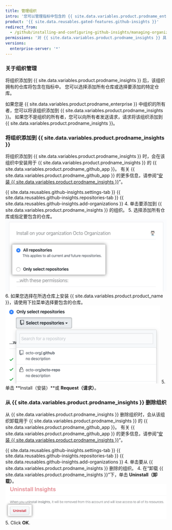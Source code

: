 ```yaml
---
title: 管理组织
intro: '您可以管理指标中包含的 {{ site.data.variables.product.prodname_enterprise }} 组织。'
product: '{{ site.data.reusables.gated-features.github-insights }}'
redirect_from:
  - /github/installing-and-configuring-github-insights/managing-organizations
permissions: '对 {{ site.data.variables.product.prodname_insights }} 具有管理员权限的人可管理组织。'
versions:
  enterprise-server: '*'
---
```


### 关于组织管理

将组织添加到 {{ site.data.variables.product.prodname_insights }} 后，该组织拥有的仓库将包含在指标中。 您可以选择添加所有仓库或选择要添加的特定仓库。

如果您是 {{ site.data.variables.product.prodname_enterprise }} 中组织的所有者，您可以将该组织添加到 {{ site.data.variables.product.prodname_insights }}。 如果您不是组织的所有者，您可以向所有者发送请求，请求将该组织添加到 {{ site.data.variables.product.prodname_insights }}。

### 将组织添加到 {{ site.data.variables.product.prodname_insights }}

将组织添加到 {{ site.data.variables.product.prodname_insights }} 时，会在该组织中安装用于 {{ site.data.variables.product.prodname_insights }} 的 {{ site.data.variables.product.prodname_github_app }}。 有关 {{ site.data.variables.product.prodname_github_app }} 的更多信息，请参阅“[安装 {{ site.data.variables.product.prodname_insights }}](/github/installing-and-configuring-github-insights/installing-github-insights)”。

{{ site.data.reusables.github-insights.settings-tab }}
{{ site.data.reusables.github-insights.repositories-tab }}
{{ site.data.reusables.github-insights.add-organizations }}
4. 单击要添加到 {{ site.data.variables.product.prodname_insights }} 的组织。
5. 选择添加所有仓库或指定要包含的仓库。 ![添加所有仓库或选择仓库的复选框](/assets/images/help/insights/all-or-select-repos.png)
6. 如果您选择在所选仓库上安装 {{ site.data.variables.product.product_name }}，请使用下拉菜单选择要包含的仓库。 ![选择仓库的下拉菜单](/assets/images/help/insights/select-repos.png)
5. 单击 **Install（安装）**或 **Request（请求）**。

### 从 {{ site.data.variables.product.prodname_insights }} 删除组织

从 {{ site.data.variables.product.prodname_insights }} 删除组织时，会从该组织卸载用于 {{ site.data.variables.product.prodname_insights }} 的 {{ site.data.variables.product.prodname_github_app }}。 有关 {{ site.data.variables.product.prodname_github_app }} 的更多信息，请参阅“[安装 {{ site.data.variables.product.prodname_insights }}](/github/installing-and-configuring-github-insights/installing-github-insights)”。

{{ site.data.reusables.github-insights.settings-tab }}
{{ site.data.reusables.github-insights.repositories-tab }}
{{ site.data.reusables.github-insights.add-organizations }}
4. 单击要从 {{ site.data.variables.product.prodname_insights }} 删除的组织。
4. 在“卸载 {{ site.data.variables.product.prodname_insights }}”下，单击 **Uninstall（卸载）**。 ![卸载按钮](/assets/images/help/insights/uninstall-button.png)
5. Click **OK**.
